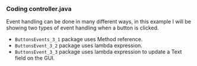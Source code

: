 ### Coding controller.java

Event handling can be done in many different ways, in this example I will be showing two types of event handling when a button is clicked.

* `ButtonsEvents_3_1` package uses Method reference.
* `ButtonsEvent_3_2` package uses lambda expression.
* `ButtonsEvent_3_3` package uses lambda expression to update a Text field on the GUI.